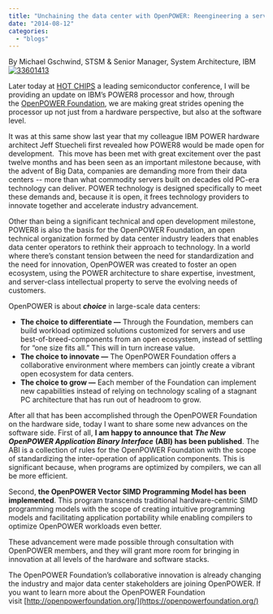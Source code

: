 ```yaml
---
title: "Unchaining the data center with OpenPOWER: Reengineering a server ecosystem"
date: "2014-08-12"
categories: 
  - "blogs"
---
```


By Michael Gschwind, STSM & Senior Manager, System Architecture, IBM [![33601413](images/33601413.jpg)](https://openpowerfoundation.org/wp-content/uploads/2014/08/33601413.jpg)

Later today at [HOT CHIPS](http://www.hotchips.org/) a leading semiconductor conference, I will be providing an update on IBM’s POWER8 processor and how, through the [OpenPOWER Foundation](http://www.openpowerfoundation.org/), we are making great strides opening the processor up not just from a hardware perspective, but also at the software level.

It was at this same show last year that my colleague IBM POWER hardware architect Jeff Stuecheli first revealed how POWER8 would be made open for development.  This move has been met with great excitement over the past twelve months and has been seen as an important milestone because, with the advent of Big Data, companies are demanding more from their data centers -- more than what commodity servers built on decades old PC-era technology can deliver. POWER technology is designed specifically to meet these demands and, because it is open, it frees technology providers to innovate together and accelerate industry advancement.

Other than being a significant technical and open development milestone, POWER8 is also the basis for the OpenPOWER Foundation, an open technical organization formed by data center industry leaders that enables data center operators to rethink their approach to technology. In a world where there’s constant tension between the need for standardization and the need for innovation, OpenPOWER was created to foster an open ecosystem, using the POWER architecture to share expertise, investment, and server-class intellectual property to serve the evolving needs of customers.

OpenPOWER is about **_choice_** in large-scale data centers:

- **The choice to differentiate —** Through the Foundation, members can build workload optimized solutions customized for servers and use best-of-breed-components from an open ecosystem, instead of settling for “one size fits all.” This will in turn increase value.
- **The choice to innovate —** The OpenPOWER Foundation offers a collaborative environment where members can jointly create a vibrant open ecosystem for data centers.
- **The choice to grow —** Each member of the Foundation can implement new capabilities instead of relying on technology scaling of a stagnant PC architecture that has run out of headroom to grow.

After all that has been accomplished through the OpenPOWER Foundation on the hardware side, today I want to share some new advances on the software side. First of all, **I am happy to announce that** **_The New OpenPOWER Application Binary Interface_** **(ABI) has been published**. The ABI is a collection of rules for the OpenPOWER Foundation with the scope of standardizing the inter-operation of application components. This is significant because, when programs are optimized by compilers, we can all be more efficient.

Second, **the OpenPOWER Vector SIMD Programming Model has been implemented**. This program transcends traditional hardware-centric SIMD programming models with the scope of creating intuitive programming models and facilitating application portability while enabling compilers to optimize OpenPOWER workloads even better.

These advancement were made possible through consultation with OpenPOWER members, and they will grant more room for bringing in innovation at all levels of the hardware and software stacks.

The OpenPOWER Foundation’s collaborative innovation is already changing the industry and major data center stakeholders are joining OpenPOWER. If you want to learn more about the OpenPOWER Foundation visit [http://openpowerfoundation.org/](https://openpowerfoundation.org/)
